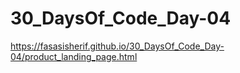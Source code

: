 # 30_DaysOf_Code_Day-04
https://fasasisherif.github.io/30_DaysOf_Code_Day-04/product_landing_page.html

